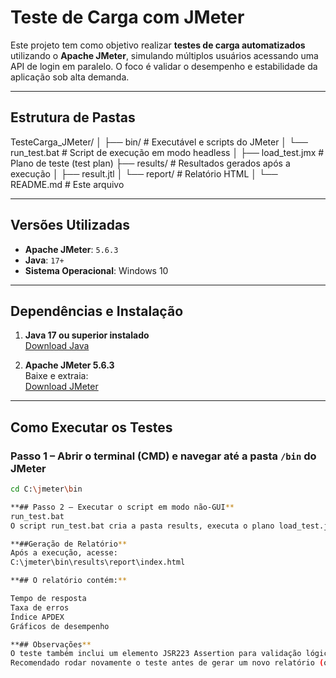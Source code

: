# Teste de Carga com JMeter

Este projeto tem como objetivo realizar **testes de carga automatizados** utilizando o **Apache JMeter**, simulando múltiplos usuários acessando uma API de login em paralelo. O foco é validar o desempenho e estabilidade da aplicação sob alta demanda.

---

## Estrutura de Pastas
TesteCarga_JMeter/
│
├── bin/ # Executável e scripts do JMeter
│ └── run_test.bat # Script de execução em modo headless
│
├── load_test.jmx # Plano de teste (test plan)
├── results/ # Resultados gerados após a execução
│ ├── result.jtl
│ └── report/ # Relatório HTML
│
└── README.md # Este arquivo


---

## Versões Utilizadas

- **Apache JMeter**: `5.6.3`
- **Java**: `17+`
- **Sistema Operacional**: Windows 10

---

## Dependências e Instalação

1. **Java 17 ou superior instalado**  
   [Download Java](https://www.oracle.com/java/technologies/javase/jdk17-archive-downloads.html)

2. **Apache JMeter 5.6.3**  
   Baixe e extraia:  
   [Download JMeter](https://jmeter.apache.org/download_jmeter.cgi)

---

##  Como Executar os Testes
### Passo 1 – Abrir o terminal (CMD) e navegar até a pasta `/bin` do JMeter

```bash
cd C:\jmeter\bin

**## Passo 2 – Executar o script em modo não-GUI**
run_test.bat
O script run_test.bat cria a pasta results, executa o plano load_test.jmx, salva os dados em result.jtl e gera o relatório HTML.

**##Geração de Relatório**
Após a execução, acesse:
C:\jmeter\bin\results\report\index.html

**## O relatório contém:**

Tempo de resposta
Taxa de erros
Índice APDEX
Gráficos de desempenho

**## Observações**
O teste também inclui um elemento JSR223 Assertion para validação lógica das respostas da API, evitando falsos positivos.
Recomendado rodar novamente o teste antes de gerar um novo relatório (ou configurar para salvar em pastas com data/hora automaticamente).


